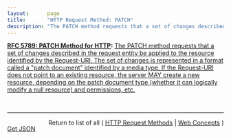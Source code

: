 ```yaml
---
layout:      page
title:       "HTTP Request Method: PATCH"
description: "The PATCH method requests that a set of changes described in the request entity be applied to the resource identified by the Request-URI. The set of changes is represented in a format called a \"patch document\" identified by a media type. If the Request-URI does not point to an existing resource, the server MAY create a new resource, depending on the patch document type (whether it can logically modify a null resource) and permissions, etc."
---
```


**[RFC 5789: PATCH Method for HTTP](/specs/IETF/RFC/5789 "Several applications extending the Hypertext Transfer Protocol (HTTP) require a feature to do partial resource modification. The existing HTTP PUT method only allows a complete replacement of a document. This proposal adds a new HTTP method, PATCH, to modify an existing HTTP resource."):** [The PATCH method requests that a set of changes described in the request entity be applied to the resource identified by the Request-URI. The set of changes is represented in a format called a "patch document" identified by a media type. If the Request-URI does not point to an existing resource, the server MAY create a new resource, depending on the patch document type (whether it can logically modify a null resource) and permissions, etc.](http://tools.ietf.org/html/rfc5789#section-2 "Read documentation for HTTP Request Method &#34;PATCH&#34;")

<br/>
<hr/>

<p style="float : left"><a href="PATCH.json" title="Get JSON representing this particular Web Concept">Get JSON</a></p>
<p style="text-align: right">Return to list of all ( <a href="../http-methods">HTTP Request Methods</a> | <a href="../">Web Concepts</a> )</p>
